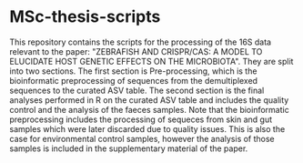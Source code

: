 # MSc-thesis-scripts
This repository contains the scripts for the processing of the 16S data relevant to the paper: "ZEBRAFISH AND CRISPR/CAS: A MODEL TO ELUCIDATE HOST GENETIC EFFECTS ON THE MICROBIOTA". 
They are split into two sections. 
The first section is Pre-processing, which is the bioinformatic preprocessing of sequences from the demultiplexed sequences to the curated ASV table. 
The second section is the final analyses performed in R on the curated ASV table and includes the quality control and the analysis of the faeces samples. 
Note that the bioinformatic preprocessing includes the processing of sequeces from skin and gut samples which were later discarded due to quality issues. This is also the case for environmental control samples, however the analysis of those samples is included in the supplementary material of the paper. 
